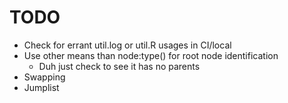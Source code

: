 # TODO

* Check for errant util.log or util.R usages in CI/local
* Use other means than node:type() for root node identification
    * Duh just check to see it has no parents
* Swapping
* Jumplist
